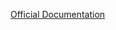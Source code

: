 [Official Documentation](https://github.com/IntelRealSense/librealsense/blob/master/doc/distribution_linux.md)